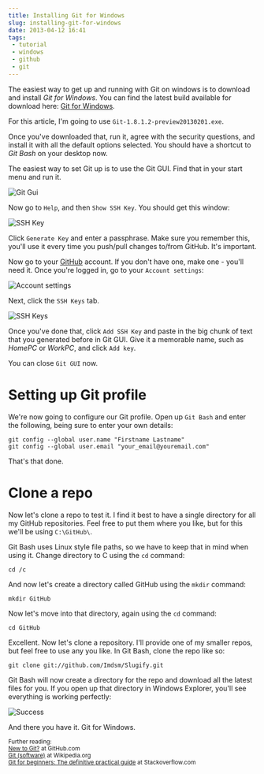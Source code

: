 ```yaml
---
title: Installing Git for Windows
slug: installing-git-for-windows
date: 2013-04-12 16:41
tags: 
 - tutorial
 - windows
 - github
 - git
---
```

The easiest way to get up and running with Git on windows is to download and install *Git for Windows*. You can find the latest build available for download here: [Git for Windows](http://code.google.com/p/msysgit/downloads/list?q=full+installer+official+git).

For this article, I'm going to use `Git-1.8.1.2-preview20130201.exe`.

Once you've downloaded that, run it, agree with the security questions, and install it with all the default options selected. You should have a shortcut to *Git Bash* on your desktop now.

The easiest way to set Git up is to use the Git GUI. Find that in your start menu and run it.

![Git Gui](http://i.imgur.com/uwAkZLA.png)

Now go to `Help`, and then `Show SSH Key`. You should get this window:

![SSH Key](http://i.imgur.com/QweECTb.png)

Click `Generate Key` and enter a passphrase. Make sure you remember this, you'll use it every time you push/pull changes to/from GitHub. It's important.

Now go to your [GitHub](http://github.com/) account. If you don't have one, make one - you'll need it. Once you're logged in, go to your `Account settings`:

![Account settings](http://i.imgur.com/8a4pGFt.png)

Next, click the `SSH Keys` tab.

![SSH Keys](http://i.imgur.com/zR2wp9Y.png)

Once you've done that, click `Add SSH Key` and paste in the big chunk of text that you generated before in Git GUI. Give it a memorable name, such as *HomePC* or *WorkPC*, and click `Add key`.

You can close `Git GUI` now.

# Setting up Git profile

We're now going to configure our Git profile. Open up `Git Bash` and enter the following, being sure to enter your own details:

    git config --global user.name "Firstname Lastname"
    git config --global user.email "your_email@youremail.com"

That's that done. 

# Clone a repo

Now let's clone a repo to test it. I find it best to have a single directory for all my GitHub repositories. Feel free to put them where you like, but for this we'll be using `C:\GitHub\`.

Git Bash uses Linux style file paths, so we have to keep that in mind when using it. Change directory to C using the `cd` command:

    cd /c

And now let's create a directory called GitHub using the `mkdir` command:

    mkdir GitHub

Now let's move into that directory, again using the `cd` command:

    cd GitHub

Excellent. Now let's clone a repository. I'll provide one of my smaller repos, but feel free to use any you like. In Git Bash, clone the repo like so:

    git clone git://github.com/Imdsm/Slugify.git

Git Bash will now create a directory for the repo and download all the latest files for you. If you open up that directory in Windows Explorer, you'll see everything is working perfectly:

![Success](http://i.imgur.com/H3x0E1w.png)

And there you have it. Git for Windows.

<sub>Further reading:  
[New to Git?](https://github.com/blog/120-new-to-git) at GitHub.com  
[Git (software)](http://en.wikipedia.org/wiki/Git_(software)) at Wikipedia.org  
[Git for beginners: The definitive practical guide](http://stackoverflow.com/questions/315911/git-for-beginners-the-definitive-practical-guide)  at Stackoverflow.com</sub>